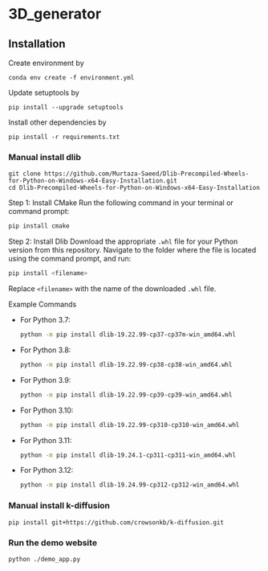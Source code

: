 # 3D_generator

## Installation

Create environment by
```
conda env create -f environment.yml
```
Update setuptools by
```
pip install --upgrade setuptools
```
Install other dependencies by 
```
pip install -r requirements.txt
```

### Manual install dlib
```
git clone https://github.com/Murtaza-Saeed/Dlib-Precompiled-Wheels-for-Python-on-Windows-x64-Easy-Installation.git
cd Dlib-Precompiled-Wheels-for-Python-on-Windows-x64-Easy-Installation
```

Step 1: Install CMake
Run the following command in your terminal or command prompt:
```bash
pip install cmake
```

Step 2: Install Dlib
Download the appropriate `.whl` file for your Python version from this repository. Navigate to the folder where the file is located using the command prompt, and run:
```bash
pip install <filename>
```
Replace `<filename>` with the name of the downloaded `.whl` file.

Example Commands
- For Python 3.7:
  ```bash
  python -m pip install dlib-19.22.99-cp37-cp37m-win_amd64.whl
  ```
- For Python 3.8:
  ```bash
  python -m pip install dlib-19.22.99-cp38-cp38-win_amd64.whl
  ```
- For Python 3.9:
  ```bash
  python -m pip install dlib-19.22.99-cp39-cp39-win_amd64.whl
  ```
- For Python 3.10:
  ```bash
  python -m pip install dlib-19.22.99-cp310-cp310-win_amd64.whl
  ```
- For Python 3.11:
  ```bash
  python -m pip install dlib-19.24.1-cp311-cp311-win_amd64.whl
  ```
- For Python 3.12:
  ```bash
  python -m pip install dlib-19.24.99-cp312-cp312-win_amd64.whl
  ```


### Manual install k-diffusion
```
pip install git+https://github.com/crowsonkb/k-diffusion.git
```

### Run the demo website
```
python ./demo_app.py
```